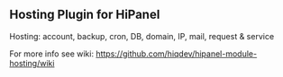 Hosting Plugin for HiPanel
--------------------------

Hosting: account, backup, cron, DB, domain, IP, mail, request & service

For more info see wiki:
https://github.com/hiqdev/hipanel-module-hosting/wiki
